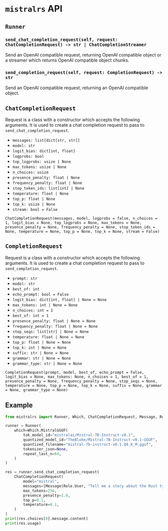 # `mistralrs` API

## `Runner`

### `send_chat_completion_request(self, request: ChatCompletionRequest) -> str | ChatCompletionStreamer`
Send an OpenAI compatible request, returning OpenAI compatible object or a streamer which returns OpenAI compatible object chunks.

### `send_completion_request(self, request: CompletionRequest) -> str`
Send an OpenAI compatible request, returning an OpenAI compatible object.

## `ChatCompletionRequest`
Request is a class with a constructor which accepts the following arguments. It is used to create a chat completion request to pass to `send_chat_completion_request`.

- `messages: list[dict[str, str]]`
- `model: str`
- `logit_bias: dict[int, float]`
- `logprobs: bool`
- `top_logprobs: usize | None`
- `max_tokens: usize | None`
- `n_choices: usize`
- `presence_penalty: float | None`
- `frequency_penalty: float | None`
- `stop_token_ids: list[int] | None`
- `temperature: float | None`
- `top_p: float | None`
- `top_k: usize | None`
- `stream: bool = False`

`ChatCompletionRequest(messages, model, logprobs = false, n_choices = 1, logit_bias = None, top_logprobs = None, max_tokens = None, presence_penalty = None, frequency_penalty = None, stop_token_ids = None, temperature = None, top_p = None, top_k = None, stream = False)`

## `CompletionRequest`
Request is a class with a constructor which accepts the following arguments. It is used to create a chat completion request to pass to `send_completion_request`.

- `prompt: str`
- `model: str`
- `best_of: int`
- `echo_prompt: bool = False`
- `logit_bias: dict[int, float] | None = None`
- `max_tokens: int | None = None`
- `n_choices: int = 1`
- `best_of: int = 1`
- `presence_penalty: float | None = None`
- `frequency_penalty: float | None = None`
- `stop_seqs: list[str] | None = None`
- `temperature: float | None = None`
- `top_p: float | None = None`
- `top_k: int | None = None`
- `suffix: str | None = None`
- `grammar: str | None = None`
- `grammar_type: str | None = None`

`CompletionRequest(prompt, model, best_of, echo_prompt = False, logit_bias = None, max_tokens: None, n_choices = 1, best_of = 1, presence_penalty = None, frequency_penalty = None, stop_seqs = None, temperature = None, top_p = None, top_k = None, suffix = None, grammar = None, grammar_type = None)`


## Example
```python
from mistralrs import Runner, Which, ChatCompletionRequest, Message, Role

runner = Runner(
    which=Which.MistralGGUF(
        tok_model_id="mistralai/Mistral-7B-Instruct-v0.1",
        quantized_model_id="TheBloke/Mistral-7B-Instruct-v0.1-GGUF",
        quantized_filename="mistral-7b-instruct-v0.1.Q4_K_M.gguf",
        tokenizer_json=None,
        repeat_last_n=64,
    )
)

res = runner.send_chat_completion_request(
    ChatCompletionRequest(
        model="mistral",
        messages=[Message(Role.User, "Tell me a story about the Rust type system.")],
        max_tokens=256,
        presence_penalty=1.0,
        top_p=0.1,
        temperature=0.1,
    )
)
print(res.choices[0].message.content)
print(res.usage)
```